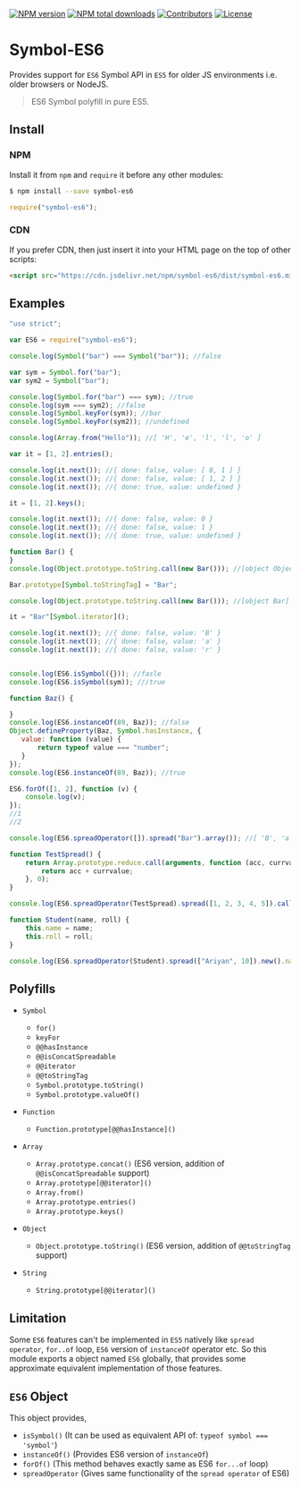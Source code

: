 [![NPM version](https://img.shields.io/npm/v/symbol-es6.svg)](https://www.npmjs.com/package/symbol-es6)
[![NPM total downloads](https://img.shields.io/npm/dt/symbol-es6.svg)](https://www.npmjs.com/package/symbol-es6)
[![Contributors](https://img.shields.io/github/contributors/rousan/symbol-es6.svg)](https://github.com/rousan/symbol-es6/graphs/contributors)
[![License](https://img.shields.io/github/license/rousan/symbol-es6.svg)](https://github.com/rousan/symbol-es6/blob/master/LICENSE)

# Symbol-ES6

Provides support for `ES6` Symbol API in `ES5` for older JS environments i.e. older browsers or NodeJS.

> ES6 Symbol polyfill in pure ES5.

## Install

### NPM

Install it from `npm` and `require` it before any other modules:

```bash
$ npm install --save symbol-es6
```

```javascript
require("symbol-es6");
```

### CDN

If you prefer CDN, then just insert it into your HTML page on the top of other scripts:

```html
<script src="https://cdn.jsdelivr.net/npm/symbol-es6/dist/symbol-es6.min.js"></script>
```

## Examples

```javascript
"use strict";

var ES6 = require("symbol-es6");

console.log(Symbol("bar") === Symbol("bar")); //false

var sym = Symbol.for("bar");
var sym2 = Symbol("bar");

console.log(Symbol.for("bar") === sym); //true
console.log(sym === sym2); //false
console.log(Symbol.keyFor(sym)); //bar
console.log(Symbol.keyFor(sym2)); //undefined

console.log(Array.from("Hello")); //[ 'H', 'e', 'l', 'l', 'o' ]

var it = [1, 2].entries();

console.log(it.next()); //{ done: false, value: [ 0, 1 ] }
console.log(it.next()); //{ done: false, value: [ 1, 2 ] }
console.log(it.next()); //{ done: true, value: undefined }

it = [1, 2].keys();

console.log(it.next()); //{ done: false, value: 0 }
console.log(it.next()); //{ done: false, value: 1 }
console.log(it.next()); //{ done: true, value: undefined }

function Bar() {
}
console.log(Object.prototype.toString.call(new Bar())); //[object Object]

Bar.prototype[Symbol.toStringTag] = "Bar";

console.log(Object.prototype.toString.call(new Bar())); //[object Bar]

it = "Bar"[Symbol.iterator]();

console.log(it.next()); //{ done: false, value: 'B' }
console.log(it.next()); //{ done: false, value: 'a' }
console.log(it.next()); //{ done: false, value: 'r' }


console.log(ES6.isSymbol({})); //fasle
console.log(ES6.isSymbol(sym)); ///true

function Baz() {

}
console.log(ES6.instanceOf(89, Baz)); //false
Object.defineProperty(Baz, Symbol.hasInstance, {
   value: function (value) {
       return typeof value === "number";
   }
});
console.log(ES6.instanceOf(89, Baz)); //true

ES6.forOf([1, 2], function (v) {
    console.log(v);
});
//1
//2

console.log(ES6.spreadOperator([]).spread("Bar").array()); //[ 'B', 'a', 'r' ]

function TestSpread() {
    return Array.prototype.reduce.call(arguments, function (acc, currvalue) {
        return acc + currvalue;
    }, 0);
}

console.log(ES6.spreadOperator(TestSpread).spread([1, 2, 3, 4, 5]).call()); //15

function Student(name, roll) {
    this.name = name;
    this.roll = roll;
}

console.log(ES6.spreadOperator(Student).spread(["Ariyan", 10]).new().name); //Ariyan
```

## Polyfills

* `Symbol`
    * `for()`
    * `keyFor`
    * `@@hasInstance`
    * `@@isConcatSpreadable`
    * `@@iterator`
    * `@@toStringTag`
    * `Symbol.prototype.toString()`
    * `Symbol.prototype.valueOf()`
    
* `Function`
    * `Function.prototype[@@hasInstance]()`
    
* `Array`
    * `Array.prototype.concat()` (ES6 version, addition of `@@isConcatSpreadable` support)
    * `Array.prototype[@@iterator]()`
    * `Array.from()`
    * `Array.prototype.entries()`
    * `Array.prototype.keys()`

* `Object`
    * `Object.prototype.toString()` (ES6 version, addition of `@@toStringTag` support)

* `String`
    * `String.prototype[@@iterator]()`


## Limitation

Some `ES6` features can't be implemented in `ES5` natively like `spread operator`, `for..of` loop,
`ES6` version of `instanceOf` operator etc. So this module exports a object named `ES6` globally,
that provides some approximate equivalent implementation of those features.

## `ES6` Object

This object provides,

* `isSymbol()` (It can be used as equivalent API of: `typeof symbol === 'symbol'`)
* `instanceOf()` (Provides ES6 version of `instanceOf`)
* `forOf()` (This method behaves exactly same as ES6 `for...of` loop)
* `spreadOperator` (Gives same functionality of the `spread operator` of ES6)